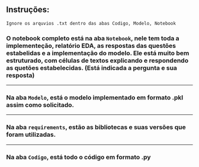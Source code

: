 ## Instruções: 
`Ignore os arquvios .txt dentro das abas Codigo, Modelo, Notebook`
### O notebook completo está na aba `Notebook`, nele tem toda a implementeção, relatório EDA, as respostas das questões estabelidas e a implementação do modelo. Ele está muito bem estruturado, com células de textos explicando e respondendo as quetões estabelecidas. (Está indicada a pergunta e sua resposta)
------
### Na aba `Modelo`, está o modelo implementado em formato .pkl assim como solicitado.
------
### Na aba `requirements`, estão as bibliotecas e suas versões que foram utilizadas.
------
### Na aba `Codigo`, está todo o código em formato .py
